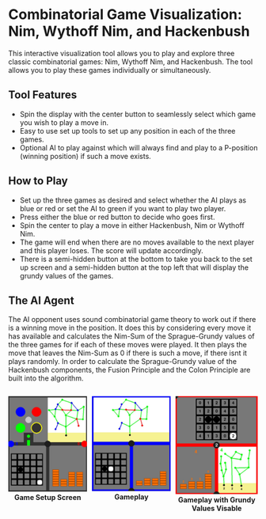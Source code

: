 # Combinatorial Game Visualization: Nim, Wythoff Nim, and Hackenbush
This interactive visualization tool allows you to play and explore three classic combinatorial games: Nim, Wythoff Nim, and Hackenbush. The tool allows you to play these games individually or simultaneously.

## Tool Features

- Spin the display with the center button to seamlessly select which game you wish to play a move in.
- Easy to use set up tools to set up any position in each of the three games.
- Optional AI to play against which will always find and play to a P-position (winning position) if such a move exists.

## How to Play

- Set up the three games as desired and select whether the AI plays as blue or red or set the AI to green if you want to play two player.
- Press either the blue or red button to decide who goes first.
- Spin the center to play a move in either Hackenbush, Nim or Wythoff Nim.
- The game will end when there are no moves available to the next player and this player loses. The score will update accordingly.
- There is a semi-hidden button at the bottom to take you back to the set up screen and a semi-hidden button at the top left that will display the grundy values of the games.

## The AI Agent
The AI opponent uses sound combinatorial game theory to work out if there is a winning move in the position. It does this by considering every move it has available and calculates the Nim-Sum of the Sprague-Grundy values of the three games for if each of these moves were played. It then plays the move that leaves the Nim-Sum as 0 if there is such a move, if there isnt it plays randomly. In order to calculate the Sprague-Grundy value of the Hackenbush components, the Fusion Principle and the Colon Principle are built into the algorithm. 

<div style="display:flex; justify-content:center;">
  
  <!-- First Image -->
  <div style="margin-right:10px;">
    <p align="center">
      <img src="GameSetupDisplay.jpg" alt="Image 1" width="250" />
      <br>
      <strong>Game Setup Screen</strong>
    </p>
  </div>

  <!-- Second Image -->
  <div style="margin-right:10px;">
    <p align="center">
      <img src="GameplayImage.jpg" alt="Image 2" width="250" />
      <br>
      <strong>Gameplay</strong>
    </p>
  </div>

  <!-- Third Image -->
  <div>
    <p align="center">
      <img src="GamePlayWithSGVals.jpg" alt="Image 3" width="250" />
      <br>
      <strong>Gameplay with Grundy Values Visable</strong>
    </p>
  </div>

</div>

